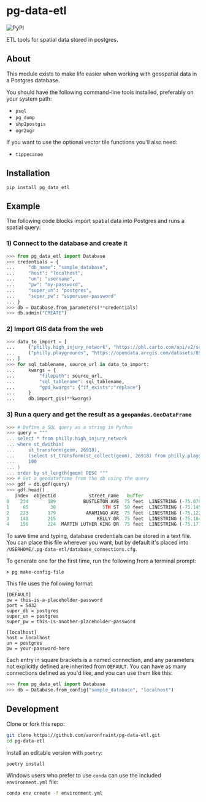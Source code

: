 # pg-data-etl

![PyPI](https://img.shields.io/pypi/v/pg-data-etl?style=for-the-badge)

ETL tools for spatial data stored in postgres.

## About

This module exists to make life easier when working with geospatial data in a Postgres database.

You should have the following command-line tools installed, preferably on your system path:

- `psql`
- `pg_dump`
- `shp2postgis`
- `ogr2ogr`

If you want to use the optional vector tile functions you'll also need:

- `tippecanoe`

## Installation

`pip install pg_data_etl`

## Example

The following code blocks import spatial data into Postgres and runs a spatial query:

### 1) Connect to the database and create it

```python
>>> from pg_data_etl import Database
>>> credentials = {
...     "db_name": "sample_database",
...     "host": "localhost",
...     "un": "username",
...     "pw": "my-password",
...     "super_un": "postgres",
...     "super_pw": "superuser-password"
... }
>>> db = Database.from_parameters(**credentials)
>>> db.admin("CREATE")
```

### 2) Import GIS data from the web

```python
>>> data_to_import = [
...     ("philly.high_injury_network", "https://phl.carto.com/api/v2/sql?filename=high_injury_network_2020&format=geojson&skipfields=cartodb_id&q=SELECT+*+FROM+high_injury_network_2020"),
...     ("philly.playgrounds", "https://opendata.arcgis.com/datasets/899c807e205244278b3f39421be8489c_0.geojson")
... ]
>>> for sql_tablename, source_url in data_to_import:
...     kwargs = {
...         "filepath": source_url,
...         "sql_tablename": sql_tablename,
...         "gpd_kwargs": {"if_exists":"replace"}
...     }
...     db.import_gis(**kwargs)
```

### 3) Run a query and get the result as a `geopandas.GeoDataFrame`

```python
>>> # Define a SQL query as a string in Python
>>> query = """
... select * from philly.high_injury_network
... where st_dwithin(
...     st_transform(geom, 26918),
...     (select st_transform(st_collect(geom), 26918) from philly.playgrounds),
...     100
... )
... order by st_length(geom) DESC """
>>> # Get a geodataframe from the db using the query
>>> gdf = db.gdf(query)
>>> gdf.head()
   index  objectid            street_name   buffer                                               geom  uid
0    234       189          BUSTLETON AVE  75 feet  LINESTRING (-75.07081 40.03528, -75.07052 40.0...  236
1     65        38                 5TH ST  50 feet  LINESTRING (-75.14528 39.96913, -75.14502 39.9...   66
2    223       179           ARAMINGO AVE  75 feet  LINESTRING (-75.12212 39.97449, -75.12132 39.9...  224
3    148       215               KELLY DR  75 feet  LINESTRING (-75.18470 39.96934, -75.18513 39.9...  150
4    156       224  MARTIN LUTHER KING DR  75 feet  LINESTRING (-75.17713 39.96327, -75.17775 39.9...  159
```

To save time and typing, database credentials can be stored in a text file. You can place this file wherever you want,
but by default it's placed into `/USERHOME/.pg-data-etl/database_connections.cfg`.

To generate one for the first time, run the following from a terminal prompt:

```shell
> pg make-config-file
```

This file uses the following format:

```
[DEFAULT]
pw = this-is-a-placeholder-password
port = 5432
super_db = postgres
super_un = postgres
super_pw = this-is-another-placeholder-password

[localhost]
host = localhost
un = postgres
pw = your-password-here
```

Each entry in square brackets is a named connection, and any parameters not explicitly defined are inherited from `DEFAULT`.
You can have as many connections defined as you'd like, and you can use them like this:

```python
>>> from pg_data_etl import Database
>>> db = Database.from_config("sample_database", "localhost")
```

## Development

Clone or fork this repo:

```bash
git clone https://github.com/aaronfraint/pg-data-etl.git
cd pg-data-etl
```

Install an editable version with `poetry`:

```bash
poetry install
```

Windows users who prefer to use `conda` can use the included `environment.yml` file:

```bash
conda env create -f environment.yml
```
